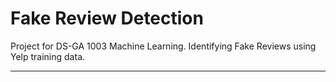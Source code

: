 # Fake Review Detection

Project for DS-GA 1003 Machine Learning. Identifying Fake Reviews using Yelp training data. 

---

